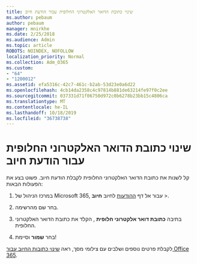 ```yaml
---
title: שינוי כתובת הדואר האלקטרוני החלופית עבור הודעת חיוב
ms.author: pebaum
author: pebaum
manager: mnirkhe
ms.date: 2/25/2018
ms.audience: Admin
ms.topic: article
ROBOTS: NOINDEX, NOFOLLOW
localization_priority: Normal
ms.collection: Adm_O365
ms.custom:
- "64"
- "1200012"
ms.assetid: efa5316c-42c7-461c-b2ab-53d23e0a6d22
ms.openlocfilehash: 4cb14da2358c4c97814b881de63214fe97f0c2ee
ms.sourcegitcommit: 037331d71f06750d972c0b6278b23bb15c4806ca
ms.translationtype: MT
ms.contentlocale: he-IL
ms.lasthandoff: 10/18/2019
ms.locfileid: "36738738"
---
```

# <a name="change-the-alternate-email-address-for-billing-notification"></a>שינוי כתובת הדואר האלקטרוני החלופית עבור הודעת חיוב

קל לשנות את כתובת הדואר האלקטרוני החלופית לקבלת הודעת חיוב. פשוט בצע את הפעולות הבאות:
  
1. במרכז הניהול של Microsoft 365, עבור אל דף [ההודעות](https://go.microsoft.com/fwlink/p/?linkid=853212) לחיוב **חיוב** \>.  

2. בחר שם מהרשימה.

3. בתיבה **כתובת דואר אלקטרוני חלופית** , הקלד את כתובת הדואר האלקטרוני החלופית.

4. בחר **שמור** וסיימת!

לקבלת פרטים נוספים ושלבים עם צילומי מסך, ראה [שינוי כתובות החיוב עבור Office 365](https://docs.microsoft.com/office365/admin/subscriptions-and-billing/change-your-billing-addresses).
  